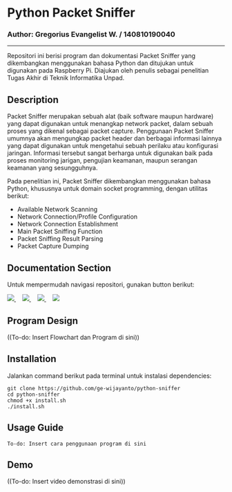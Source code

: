 # Python Packet Sniffer
### Author: Gregorius Evangelist W. / 140810190040
---

Repositori ini berisi program dan dokumentasi Packet Sniffer yang dikembangkan menggunakan bahasa Python dan ditujukan untuk digunakan pada Raspberry Pi. Diajukan oleh penulis sebagai penelitian Tugas Akhir di Teknik Informatika Unpad.

## Description
Packet Sniffer merupakan sebuah alat (baik software maupun hardware) yang dapat digunakan untuk menangkap network packet, dalam sebuah proses yang dikenal sebagai packet capture. Penggunaan Packet Sniffer umumnya akan mengungkap packet header dan berbagai informasi lainnya yang dapat digunakan untuk mengetahui sebuah perilaku atau konfigurasi jaringan. Informasi tersebut sangat berharga untuk digunakan baik pada proses monitoring jarigan, pengujian keamanan, maupun serangan keamanan yang sesungguhnya.

Pada penelitian ini, Packet Sniffer dikembangkan menggunakan bahasa Python, khususnya untuk domain socket programming, dengan utilitas berikut:
* Available Network Scanning
* Network Connection/Profile Configuration
* Network Connection Establishment
* Main Packet Sniffing Function
* Packet Sniffing Result Parsing
* Packet Capture Dumping

## Documentation Section
Untuk mempermudah navigasi repositori, gunakan button berikut:
<p>
    <a style="margin-right: 15px;" href="https://github.com/ge-wijayanto/python-sniffer#program-design">
        <img src="https://images-ext-2.discordapp.net/external/_vwOEpICdyxopjRrRwKZbtIV4Rln0b1WWrlYzh83GaI/%3Ft%3DDESIGN%26f%3DUbuntu-Bold%26ts%3D18%26tc%3Dfff%26hp%3D10%26vp%3D12%26w%3D105%26h%3D40%26c%3D12%26bgt%3Dunicolored%26bgc%3D45d27e%26be%3D1/https/dabuttonfactory.com/button.png">
    </a>
    <a style="margin-right: 15px;" href="https://github.com/ge-wijayanto/python-sniffer#installation">
        <img src="https://images-ext-2.discordapp.net/external/SRGXHDYU2YmkjYACWIaLxjR_-FZq--oykeLT4YdygCc/%3Ft%3DINSTALL%26f%3DUbuntu-Bold%26ts%3D18%26tc%3Dfff%26hp%3D10%26vp%3D12%26w%3D105%26h%3D40%26c%3D12%26bgt%3Dunicolored%26bgc%3D45d27e%26be%3D1/https/dabuttonfactory.com/button.png">
    </a>
    <a style="margin-right: 15px;" href="https://github.com/ge-wijayanto/python-sniffer#usage-guide">
        <img src="https://images-ext-1.discordapp.net/external/fBTMixxR9UPwNZY_I7rdseNmVAXBwQxCrWf3v5QjFug/%3Ft%3DUSAGE%26f%3DUbuntu-Bold%26ts%3D18%26tc%3Dfff%26hp%3D10%26vp%3D12%26w%3D105%26h%3D40%26c%3D12%26bgt%3Dunicolored%26bgc%3D45d27e%26be%3D1/https/dabuttonfactory.com/button.png">
    </a>
    <a style="margin-right: 15px;" href="https://github.com/ge-wijayanto/python-sniffer#demo">
        <img src="https://images-ext-1.discordapp.net/external/chF6kcQLINux4nRyKM3zfcMXTVnJALJGFp6-vGnZ3XE/%3Ft%3DDEMO%26f%3DUbuntu-Bold%26ts%3D18%26tc%3Dfff%26hp%3D10%26vp%3D12%26w%3D105%26h%3D40%26c%3D12%26bgt%3Dunicolored%26bgc%3D45d27e%26be%3D1/https/dabuttonfactory.com/button.png">
    </a>
</p>

## Program Design
((To-do: Insert Flowchart dan Program di sini))

## Installation
Jalankan command berikut pada terminal untuk instalasi dependencies:
```
git clone https://github.com/ge-wijayanto/python-sniffer
cd python-sniffer
chmod +x install.sh
./install.sh
```

## Usage Guide
```
To-do: Insert cara penggunaan program di sini
```

## Demo
((To-do: Insert video demonstrasi di sini))